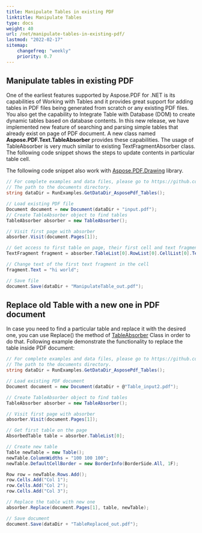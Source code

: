```yaml
---
title: Manipulate Tables in existing PDF
linktitle: Manipulate Tables
type: docs
weight: 40
url: /net/manipulate-tables-in-existing-pdf/
lastmod: "2022-02-17"
sitemap:
    changefreq: "weekly"
    priority: 0.7
---
```

<script type="application/ld+json">
{
    "@context": "https://schema.org",
    "@type": "TechArticle",
    "headline": "Manipulate Tables in existing PDF",
    "alternativeHeadline": "How to update Tables content in existing PDF",
    "author": {
        "@type": "Person",
        "name":"Anastasiia Holub",
        "givenName": "Anastasiia",
        "familyName": "Holub",
        "url":"https://www.linkedin.com/in/anastasiia-holub-750430225/"
    },
    "genre": "pdf document generation",
    "keywords": "pdf, c#, manipulate tables",
    "wordcount": "302",
    "proficiencyLevel":"Beginner",
    "publisher": {
        "@type": "Organization",
        "name": "Aspose.PDF Doc Team",
        "url": "https://products.aspose.com/pdf",
        "logo": "https://www.aspose.cloud/templates/aspose/img/products/pdf/aspose_pdf-for-net.svg",
        "alternateName": "Aspose",
        "sameAs": [
            "https://facebook.com/aspose.pdf/",
            "https://twitter.com/asposepdf",
            "https://www.youtube.com/channel/UCmV9sEg_QWYPi6BJJs7ELOg/featured",
            "https://www.linkedin.com/company/aspose",
            "https://stackoverflow.com/questions/tagged/aspose",
            "https://aspose.quora.com/",
            "https://aspose.github.io/"
        ],
        "contactPoint": [
            {
                "@type": "ContactPoint",
                "telephone": "+1 903 306 1676",
                "contactType": "sales",
                "areaServed": "US",
                "availableLanguage": "en"
            },
            {
                "@type": "ContactPoint",
                "telephone": "+44 141 628 8900",
                "contactType": "sales",
                "areaServed": "GB",
                "availableLanguage": "en"
            },
            {
                "@type": "ContactPoint",
                "telephone": "+61 2 8006 6987",
                "contactType": "sales",
                "areaServed": "AU",
                "availableLanguage": "en"
            }
        ]
    },
    "url": "/net/manipulate-tables-in-existing-pdf/",
    "mainEntityOfPage": {
        "@type": "WebPage",
        "@id": "/net/manipulate-tables-in-existing-pdf/"
    },
    "dateModified": "2022-02-04",
    "description": ""
}
</script>

## Manipulate tables in existing PDF

One of the earliest features supported by Aspose.PDF for .NET is its capabilities of Working with Tables and it provides great support for adding tables in PDF files being generated from scratch or any existing PDF files. You also get the capability to Integrate Table with Database (DOM) to create dynamic tables based on database contents. In this new release, we have implemented new feature of searching and parsing simple tables that already exist on page of PDF document. A new class named **Aspose.PDF.Text.TableAbsorber** provides these capabilities. The usage of TableAbsorber is very much similar to existing TextFragmentAbsorber class. The following code snippet shows the steps to update contents in particular table cell.

The following code snippet also work with [Aspose.PDF.Drawing](/pdf/net/drawing/) library.

```csharp
// For complete examples and data files, please go to https://github.com/aspose-pdf/Aspose.PDF-for-.NET
// The path to the documents directory.
string dataDir = RunExamples.GetDataDir_AsposePdf_Tables();

// Load existing PDF file
Document document = new Document(dataDir + "input.pdf");
// Create TableAbsorber object to find tables
TableAbsorber absorber = new TableAbsorber();

// Visit first page with absorber
absorber.Visit(document.Pages[1]);

// Get access to first table on page, their first cell and text fragments in it
TextFragment fragment = absorber.TableList[0].RowList[0].CellList[0].TextFragments[1];

// Change text of the first text fragment in the cell
fragment.Text = "hi world";

// Save file
document.Save(dataDir + "ManipulateTable_out.pdf");
```

## Replace old Table with a new one in PDF document

In case you need to find a particular table and replace it with the desired one, you can use Replace() the method of [TableAbsorber](https://reference.aspose.com/pdf/net/aspose.pdf.text/tableabsorber) Class in order to do that. Following example demonstrate the functionality to replace the table inside PDF document:

```csharp
// For complete examples and data files, please go to https://github.com/aspose-pdf/Aspose.PDF-for-.NET
// The path to the documents directory.
string dataDir = RunExamples.GetDataDir_AsposePdf_Tables();

// Load existing PDF document
Document document = new Document(dataDir + @"Table_input2.pdf");

// Create TableAbsorber object to find tables
TableAbsorber absorber = new TableAbsorber();

// Visit first page with absorber
absorber.Visit(document.Pages[1]);

// Get first table on the page
AbsorbedTable table = absorber.TableList[0];

// Create new table
Table newTable = new Table();
newTable.ColumnWidths = "100 100 100";
newTable.DefaultCellBorder = new BorderInfo(BorderSide.All, 1F);

Row row = newTable.Rows.Add();
row.Cells.Add("Col 1");
row.Cells.Add("Col 2");
row.Cells.Add("Col 3");

// Replace the table with new one
absorber.Replace(document.Pages[1], table, newTable);

// Save document
document.Save(dataDir + "TableReplaced_out.pdf");
```

<script type="application/ld+json">
{
    "@context": "http://schema.org",
    "@type": "SoftwareApplication",
    "name": "Aspose.PDF for .NET Library",
    "image": "https://www.aspose.cloud/templates/aspose/img/products/pdf/aspose_pdf-for-net.svg",
    "url": "https://www.aspose.com/",
    "publisher": {
        "@type": "Organization",
        "name": "Aspose.PDF",
        "url": "https://products.aspose.com/pdf",
        "logo": "https://www.aspose.cloud/templates/aspose/img/products/pdf/aspose_pdf-for-net.svg",
        "alternateName": "Aspose",
        "sameAs": [
            "https://facebook.com/aspose.pdf/",
            "https://twitter.com/asposepdf",
            "https://www.youtube.com/channel/UCmV9sEg_QWYPi6BJJs7ELOg/featured",
            "https://www.linkedin.com/company/aspose",
            "https://stackoverflow.com/questions/tagged/aspose",
            "https://aspose.quora.com/",
            "https://aspose.github.io/"
        ],
        "contactPoint": [
            {
                "@type": "ContactPoint",
                "telephone": "+1 903 306 1676",
                "contactType": "sales",
                "areaServed": "US",
                "availableLanguage": "en"
            },
            {
                "@type": "ContactPoint",
                "telephone": "+44 141 628 8900",
                "contactType": "sales",
                "areaServed": "GB",
                "availableLanguage": "en"
            },
            {
                "@type": "ContactPoint",
                "telephone": "+61 2 8006 6987",
                "contactType": "sales",
                "areaServed": "AU",
                "availableLanguage": "en"
            }
        ]
    },
    "offers": {
        "@type": "Offer",
        "price": "1199",
        "priceCurrency": "USD"
    },
    "applicationCategory": "PDF Manipulation Library for .NET",
    "downloadUrl": "https://www.nuget.org/packages/Aspose.PDF/",
    "operatingSystem": "Windows, MacOS, Linux",
    "screenshot": "https://docs.aspose.com/pdf/net/create-pdf-document/screenshot.png",
    "softwareVersion": "2022.1",
    "aggregateRating": {
        "@type": "AggregateRating",
        "ratingValue": "5",
        "ratingCount": "16"
    }
}
</script>
